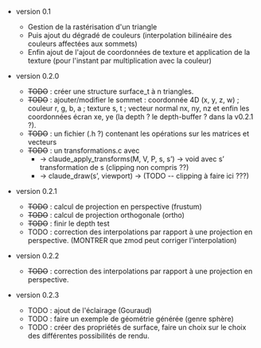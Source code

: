 * version 0.1
  - Gestion de la rastérisation d'un triangle
  - Puis ajout du dégradé de couleurs (interpolation bilinéaire des couleurs affectées aux sommets)
  - Enfin ajout de l'ajout de coordonnées de texture et application de la texture (pour l'instant par multiplication avec la couleur)


* version 0.2.0
  - ~~TODO~~ : créer une structure surface_t à n triangles.
  - ~~TODO~~ : ajouter/modifier le sommet : coordonnée 4D (x, y, z, w) ; couleur r, g, b, a ; texture s, t ; vecteur normal nx, ny, nz et enfin les coordonnées écran xe, ye (la depth ? le depth-buffer ? dans la v0.2.1 ?).
  - ~~TODO~~ : un fichier (.h ?) contenant les opérations sur les matrices et vecteurs
  - ~~TODO~~ : un transformations.c avec
    -	 -> claude_apply_transforms(M, V, P, s, s’) -> void avec s’ transformation de s (clipping non compris ??)
    -	 -> claude_draw(s’, viewport) -> (TODO -- clipping à faire ici ???)

* version 0.2.1
  - ~~TODO~~ : calcul de projection en perspective (frustum)
  - ~~TODO~~ : calcul de projection orthogonale (ortho)
  - ~~TODO~~ : finir le depth test
  - TODO : correction des interpolations par rapport à une projection en perspective. (MONTRER que zmod peut corriger l'interpolation)

* version 0.2.2
  - ~~TODO~~ : correction des interpolations par rapport à une projection en perspective.

* version 0.2.3
  - TODO : ajout de l'éclairage (Gouraud)
  - TODO : faire un exemple de géométrie générée (genre sphère)
  - TODO : créer des propriétés de surface, faire un choix sur le choix des différentes possibilités de rendu.

